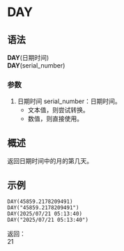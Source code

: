 # DAY

## 语法

**DAY**(日期时间)  
**DAY**(serial_number)

### 参数

1. 日期时间 serial_number：日期时间。
    - 文本值，则尝试转换。
    - 数值，则直接使用。

## 概述

返回日期时间中的月的第几天。

## 示例

```excel
DAY(45859.2178209491)
DAY("45859.2178209491")
DAY(2025/07/21 05:13:40)
DAY("2025/07/21 05:13:40")
```

返回：  
21

